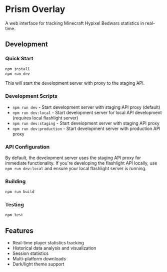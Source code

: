 # Prism Overlay

A web interface for tracking Minecraft Hypixel Bedwars statistics in real-time.

## Development

### Quick Start

```bash
npm install
npm run dev
```

This will start the development server with proxy to the staging API.

### Development Scripts

- `npm run dev` - Start development server with staging API proxy (default)
- `npm run dev:local` - Start development server for local API development (requires local flashlight server)
- `npm run dev:staging` - Start development server with staging API proxy
- `npm run dev:production` - Start development server with production API proxy

### API Configuration

By default, the development server uses the staging API proxy for immediate functionality. If you're developing the flashlight API locally, use `npm run dev:local` and ensure your local flashlight server is running.

### Building

```bash
npm run build
```

### Testing

```bash
npm test
```

## Features

- Real-time player statistics tracking
- Historical data analysis and visualization
- Session statistics
- Multi-platform downloads
- Dark/light theme support